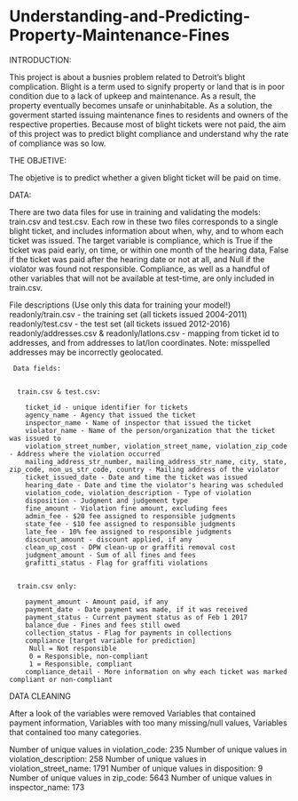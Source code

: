 # Understanding-and-Predicting-Property-Maintenance-Fines



INTRODUCTION:

This project is about a busnies problem related to Detroit’s blight complication.
Blight is a term used to signify property or land that is in poor condition due to a lack of upkeep and maintenance. As a result, the property eventually becomes unsafe or uninhabitable. As a solution, the goverment started issuing maintenance fines to residents and owners of the respective properties. 
Because most of blight tickets were not paid, the aim of this project was to predict blight compliance and understand why the rate of compliance was so low. 

THE OBJETIVE: 

The objetive is to predict whether a given blight ticket will be paid on time.


DATA:

There are two data files for use in training and validating the models: train.csv and test.csv. Each row in these two files corresponds to a single blight ticket, and includes information about when, why, and to whom each ticket was issued. The target variable is compliance, which is True if the ticket was paid early, on time, or within one month of the hearing data, False if the ticket was paid after the hearing date or not at all, and Null if the violator was found not responsible. Compliance, as well as a handful of other variables that will not be available at test-time, are only included in train.csv.

File descriptions (Use only this data for training your model!)
readonly/train.csv - the training set (all tickets issued 2004-2011)
readonly/test.csv - the test set (all tickets issued 2012-2016)
readonly/addresses.csv & readonly/latlons.csv - mapping from ticket id to addresses, and from addresses to lat/lon coordinates. 
 Note: misspelled addresses may be incorrectly geolocated.
 
 
     Data fields:
       
       
      train.csv & test.csv:
      
        ticket_id - unique identifier for tickets
        agency_name - Agency that issued the ticket
        inspector_name - Name of inspector that issued the ticket
        violator_name - Name of the person/organization that the ticket was issued to
        violation_street_number, violation_street_name, violation_zip_code - Address where the violation occurred
        mailing_address_str_number, mailing_address_str_name, city, state, zip_code, non_us_str_code, country - Mailing address of the violator
        ticket_issued_date - Date and time the ticket was issued
        hearing_date - Date and time the violator's hearing was scheduled
        violation_code, violation_description - Type of violation
        disposition - Judgment and judgement type
        fine_amount - Violation fine amount, excluding fees
        admin_fee - $20 fee assigned to responsible judgments
        state_fee - $10 fee assigned to responsible judgments
        late_fee - 10% fee assigned to responsible judgments
        discount_amount - discount applied, if any
        clean_up_cost - DPW clean-up or graffiti removal cost
        judgment_amount - Sum of all fines and fees
        grafitti_status - Flag for graffiti violations
        
        
      train.csv only:
      
        payment_amount - Amount paid, if any
        payment_date - Date payment was made, if it was received
        payment_status - Current payment status as of Feb 1 2017
        balance_due - Fines and fees still owed
        collection_status - Flag for payments in collections
        compliance [target variable for prediction] 
         Null = Not responsible
         0 = Responsible, non-compliant
         1 = Responsible, compliant
        compliance_detail - More information on why each ticket was marked compliant or non-compliant



DATA CLEANING 

After a look of the variables were removed Variables that contained payment information, Variables  with too many missing/null values, Variables that contained too many categories. 

Number of unique values in violation_code: 235
Number of unique values in violation_description: 258
Number of unique values in violation_street_name: 1791
Number of unique values in disposition: 9
Number of unique values in zip_code: 5643
Number of unique values in inspector_name: 173





